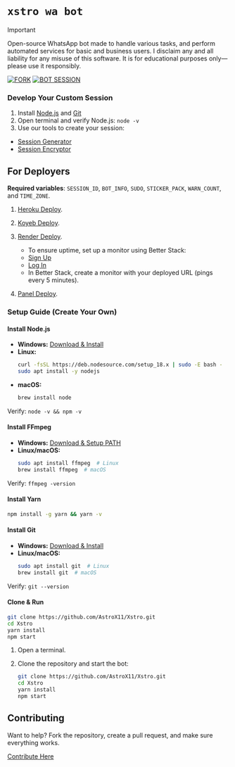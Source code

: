 # `xstro wa bot`

> [!Important]  
> Open-source WhatsApp bot made to handle various tasks, and perform automated services for basic and business users. I disclaim any and all liability for any misuse of this software. It is for educational purposes only—please use it responsibly.

[![FORK](https://img.shields.io/badge/Fork_Repo-black?style=for-the-badge&logo=github)](https://github.com/AstroX11/Xstro/fork)
[![BOT SESSION](https://img.shields.io/badge/Get_Session-black?style=for-the-badge&logo=github)](https://bit.ly/41mQBbY)

### Develop Your Custom Session

1. Install [Node.js](https://nodejs.org/) and [Git](https://git-scm.com/)
2. Open terminal and verify Node.js: `node -v`
3. Use our tools to create your session:
  - [Session Generator](https://github.com/AstroX11/XstroSession)
  - [Session Encryptor](https://github.com/AstroX11/session-maker-crypto)

## For Deployers

**Required variables**: `SESSION_ID`, `BOT_INFO`, `SUDO`, `STICKER_PACK`, `WARN_COUNT`, and `TIME_ZONE`.

1. [Heroku Deploy](https://www.heroku.com/deploy?template=https://github.com/AstroX11/Xstro).

2. [Koyeb Deploy](https://app.koyeb.com/services/deploy?type=git&builder=dockerfile&repository=https://github.com/AstroX11/Xstro&branch=master&name=xstro&env%5BSESSION_ID%5D=null&env%5BSUDO%5D=null&env%5BBOT_INFO%5D=αѕтяσχ11;χѕтяσ%20м∂&env%5BSTICKER_PACK%5D=мα∂є%20бу;χѕтяσ%20мυℓтι%20∂єνι¢є%20вσт&env%5BWARN_COUNT%5D=3&env%5BTIME_ZONE%5D=Africa/Lagos).

3. [Render Deploy](https://render.com/deploy?repo=https://github.com/AstroX11/Xstro).
   - To ensure uptime, set up a monitor using Better Stack:
   - [Sign Up](https://betterstack.com/users/sign-up)
   - [Log In](https://betterstack.com/users/sign-in#magic)
   - In Better Stack, create a monitor with your deployed URL (pings every 5 minutes).

4. [Panel Deploy](https://github.com/AstroX11/Xstro/wiki/Panel-Support).

### Setup Guide (Create Your Own)

#### Install Node.js  
- **Windows:** [Download & Install](https://nodejs.org/)  
- **Linux:**  
  ```bash
  curl -fsSL https://deb.nodesource.com/setup_18.x | sudo -E bash -
  sudo apt install -y nodejs
  ```  
- **macOS:**  
  ```bash
  brew install node
  ```  
Verify: `node -v && npm -v`  

#### Install FFmpeg  
- **Windows:** [Download & Setup PATH](https://ffmpeg.org/download.html)  
- **Linux/macOS:**  
  ```bash
  sudo apt install ffmpeg  # Linux  
  brew install ffmpeg  # macOS  
  ```  
Verify: `ffmpeg -version`  

#### Install Yarn  
```bash
npm install -g yarn && yarn -v
```  

#### Install Git  
- **Windows:** [Download & Install](https://git-scm.com/)  
- **Linux/macOS:**  
  ```bash
  sudo apt install git  # Linux  
  brew install git  # macOS  
  ```  
Verify: `git --version`  

#### Clone & Run  
```bash
git clone https://github.com/AstroX11/Xstro.git
cd Xstro
yarn install
npm start
```

1. Open a terminal.
2. Clone the repository and start the bot:

   ```bash
   git clone https://github.com/AstroX11/Xstro.git
   cd Xstro
   yarn install
   npm start
   ```

## Contributing

Want to help? Fork the repository, create a pull request, and make sure everything works.

[Contribute Here](https://github.com/AstroX11/Xstro/blob/master/.github/contributing.md)